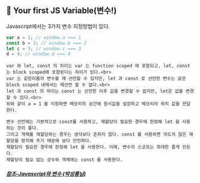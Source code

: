   

## 📖 Your first JS Variable(변수!)


Javascript에서는 3가지 변수 지정방법이 있다.
```javascript
var a = 1; // window.a === 1
const b = 2; // window.b === 2
let c = 3; // window.c === 3
d = 4; // window.d === 4
``` 
``` 
var 와 let, const 의 차이는 var 는 function scoped 에 포함되고, let, const 는 block scoped에 포함된다는 차이가 있다.<br>
var 는 같은이름의 변수를 재 선언할 수 있지만, let 과 const 로 선언한 변수는 같은 block scoped 내에서는 재선언 할 수 없다.<br>
let 과 const 의 차이는 const 는 선언한 이후 값을 변경할 수 없지만, let은 값을 변경할 수 있다.<br>
위와 같이 a = 1 을 지정하면 메모리의 공간에 원시값을 설장하고 메모리의 위치 값을 전달한다.
```

``` 
변수 선언에는 기본적으로 const를 사용하고, 재할당이 필요한 경우에 한정해 let 을 사용하는 것이 좋다.
그리고 객체를 재할당하는 경우는 생각보다 흔하지 않다. const 를 사용하면 의도치 않은 재할당을 방지해 주기 때문에 보다 안전하다.
재할당이 필요한 경우에 한정해 let 을 사용한다. 이때, 변수의 스코프는 최대한 좁게 만든다.
재할당이 필요 없는 상수와 객체에는 const 를 사용한다.
```  

##### [참조-Javascript와 변수 (박성룡님)](https://pks2974.medium.com/javascript%EC%99%80-%EB%B3%80%EC%88%98-f619ab9079b9)
